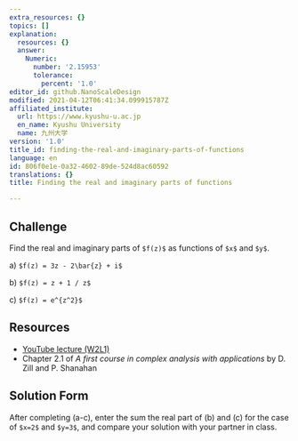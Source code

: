 ```yaml
---
extra_resources: {}
topics: []
explanation:
  resources: {}
  answer:
    Numeric:
      number: '2.15953'
      tolerance:
        percent: '1.0'
editor_id: github.NanoScaleDesign
modified: 2021-04-12T06:41:34.099915787Z
affiliated_institute:
  url: https://www.kyushu-u.ac.jp
  en_name: Kyushu University
  name: 九州大学
version: '1.0'
title_id: finding-the-real-and-imaginary-parts-of-functions
language: en
id: 806f0e1e-0a32-4602-89de-524d8ac60592
translations: {}
title: Finding the real and imaginary parts of functions

---
```


## Challenge
Find the real and imaginary parts of `$f(z)$` as functions of `$x$` and `$y$`.
    
a) `$f(z) = 3z - 2\bar{z} + i$`

b) `$f(z) = z + 1 / z$`
    
c) `$f(z) = e^{z^2}$`

## Resources
- [YouTube lecture (W2L1)](https://www.youtube.com/watch?v=tg7PYsMg4B0&list=PLi7yHjesblV0sSfZzWdSUXGO683n_nJdQ&index=6)
- Chapter 2.1 of *A first course in complex analysis with applications* by D. Zill and P. Shanahan


## Solution Form
After completing (a-c), enter the sum the real part of (b) and (c) for the case of `$x=2$` and `$y=3$`, and compare your solution with your partner in class.
